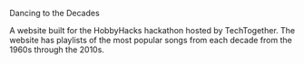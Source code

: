 Dancing to the Decades

A website built for the HobbyHacks hackathon hosted by TechTogether. The website has playlists of the most popular songs from each decade from the 1960s through the 2010s. 
